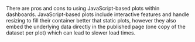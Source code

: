 There are pros and cons to using JavaScript-based plots within dashboards. JavaScript-based plots include interactive features and handle resizing to fill their container better that static plots, however they also embed the underlying data directly in the published page (one copy of the dataset per plot) which can lead to slower load times.
 
